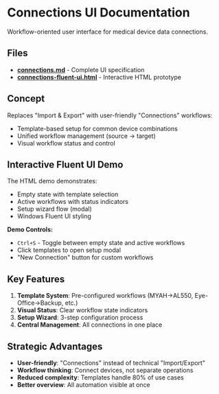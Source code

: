 # Connections UI Documentation

Workflow-oriented user interface for medical device data connections.

## Files

- **[connections.md](connections.md)** - Complete UI specification
- **[connections-fluent-ui.html](connections-fluent-ui.html)** - Interactive HTML prototype

## Concept

Replaces "Import & Export" with user-friendly "Connections" workflows:
- Template-based setup for common device combinations
- Unified workflow management (source → target)
- Visual workflow status and control

## Interactive Fluent UI Demo

The HTML demo demonstrates:
- Empty state with template selection
- Active workflows with status indicators
- Setup wizard flow (modal)
- Windows Fluent UI styling

**Demo Controls:**
- `Ctrl+S` - Toggle between empty state and active workflows
- Click templates to open setup modal
- "New Connection" button for custom workflows

## Key Features

1. **Template System**: Pre-configured workflows (MYAH→AL550, Eye-Office→Backup, etc.)
2. **Visual Status**: Clear workflow state indicators
3. **Setup Wizard**: 3-step configuration process
4. **Central Management**: All connections in one place

## Strategic Advantages

- **User-friendly**: "Connections" instead of technical "Import/Export"
- **Workflow thinking**: Connect devices, not separate operations
- **Reduced complexity**: Templates handle 80% of use cases
- **Better overview**: All automation visible at once
